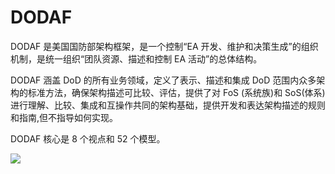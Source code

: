 # DODAF

DODAF 是美国国防部架构框架，是一个控制“EA 开发、维护和决策生成”的组织机制，是统一组织“团队资源、描述和控制 EA 活动”的总体结构。

DODAF 涵盖 DoD 的所有业务领域，定义了表示、描述和集成 DoD 范围内众多架构的标准方法，确保架构描述可比较、评估，提供了对 FoS (系统族)和 SoS(体系)进行理解、比较、集成和互操作共同的架构基础，提供开发和表达架构描述的规则和指南,但不指导如何实现。

DODAF 核心是 8 个视点和 52 个模型。

![](https://i.postimg.cc/0QrZh3FQ/image.png)
